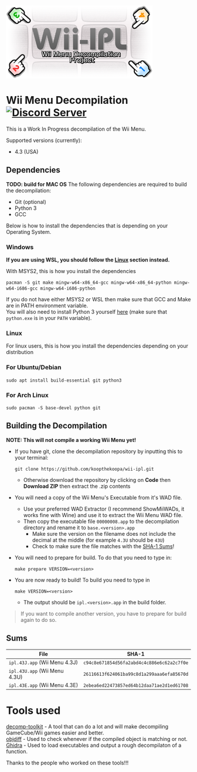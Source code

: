 ![Decompilation Logo Here](./misc/logo.png)
# Wii Menu Decompilation [![Discord Server][discord-server-badge]][discord-server-link]
[discord-server-link]: https://discord.gg/hKx3FJJgrV
[discord-server-badge]: https://img.shields.io/discord/727908905392275526?color=%237289DA&logo=discord&logoColor=%23FFFFFF
This is a Work In Progress decompilation of the Wii Menu.

Supported versions (currently):
- 4.3 (USA)

## Dependencies
**TODO: build for MAC OS**
The following dependencies are required to build the decompilation:   

- Git (optional)
- Python 3
- GCC

Below is how to install the dependencies that is depending on your Operating System.   

### Windows

**If you are using WSL, you should follow the [Linux](#linux) section instead.**

With MSYS2, this is how you install the dependencies

```
pacman -S git make mingw-w64-x86_64-gcc mingw-w64-x86_64-python mingw-w64-i686-gcc mingw-w64-i686-python
```

If you do not have either MSYS2 or WSL then make sure that GCC and Make are in PATH environment variable.   
You will also need to install Python 3 yourself [here](https://www.python.org/downloads/) (make sure that `python.exe` is in your `PATH` variable).

### Linux

For linux users, this is how you install the dependencies depending on your distribution

### For Ubuntu/Debian
```
sudo apt install build-essential git python3
```

### For Arch Linux
```
sudo pacman -S base-devel python git
```

## Building the Decompilation
**NOTE: This will not compile a working Wii Menu yet!**
- If you have git, clone the decompilation repository by inputting this to your terminal:
  ```
  git clone https://github.com/koopthekoopa/wii-ipl.git
  ```
  - Otherwise download the repository by clicking on **Code** then **Download ZIP** then extract the .zip contents   

- You will need a copy of the Wii Menu's Executable from it's WAD file.
  - Use your preferred WAD Extractor (I recommend ShowMiiWADs, it works fine with Wine) and use it to extract the Wii Menu WAD file.
  - Then copy the executable file `00000008.app` to the decompilation directory and rename it to `base.<version>.app`
    - Make sure the version on the filename does not include the decimal at the middle (for example `4.3U` should be `43U`)
    - Check to make sure the file matches with the [SHA-1 Sums](#sums)!   

- You will need to prepare for build. To do that you need to type in:
  ```
  make prepare VERSION=<version>
  ```   

- You are now ready to build! To build you need to type in
  ```
  make VERSION=<version>
  ```
  - The output should be `ipl.<version>.app` in the build folder.
  
> If you want to compile another version, you have to prepare for build again to do so.

## Sums
|File|SHA-1|
|-------------------------------|-----------------------------|
|`ipl.43J.app` (Wii Menu 4.3J)|`c94c8e671854d56fa2abd4c4c886e6c62a2c7f0e`|
|`ipl.43U.app` (Wii Menu 4.3U)|`26116613f624061ba99c8d1a299aaa6efa85670d`|
|`ipl.43E.app` (Wii Menu 4.3E)|`2ebea6ed22473857ed64b12daa71ae2d1ed61708`|

# Tools used
[decomp-toolkit](https://www.github.com/encounter/decomp-toolkit) - A tool that can do a lot and will make decompiling GameCube/Wii games easier and better.   
[objdiff](https://www.github.com/encounter/objdiff) - Used to check whenever if the compiled object is matching or not.   
[Ghidra](https://www.github.com/NationalSecurityAgency/ghidra) - Used to load executables and output a rough decompilaton of a function.   
   
Thanks to the people who worked on these tools!!!


